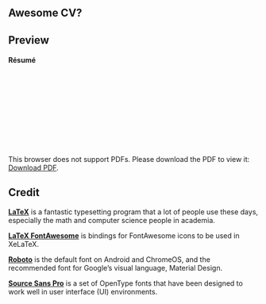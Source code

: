 ## Awesome CV?

## Preview

#### Résumé
<object data="https://github.com/bubnicbf/resume/blob/data_scientist/resume.pdf" type="application/pdf" width="2000px" height="2588px">
    <embed src="https://github.com/bubnicbf/resume/blob/data_scientist/resume.pdf">
        <p>This browser does not support PDFs. Please download the PDF to view it: <a href="https://github.com/bubnicbf/awesome_cv/raw/emr/resume.pdf">Download PDF</a>.</p>
    </embed>
</object>



## Credit

[**LaTeX**](http://www.latex-project.org) is a fantastic typesetting program that a lot of people use these days, especially the math and computer science people in academia.

[**LaTeX FontAwesome**](https://github.com/furl/latex-fontawesome) is bindings for FontAwesome icons to be used in XeLaTeX.

[**Roboto**](https://github.com/google/roboto) is the default font on Android and ChromeOS, and the recommended font for Google’s visual language, Material Design.

[**Source Sans Pro**](https://github.com/adobe-fonts/source-sans-pro) is a set of OpenType fonts that have been designed to work well in user interface (UI) environments.
